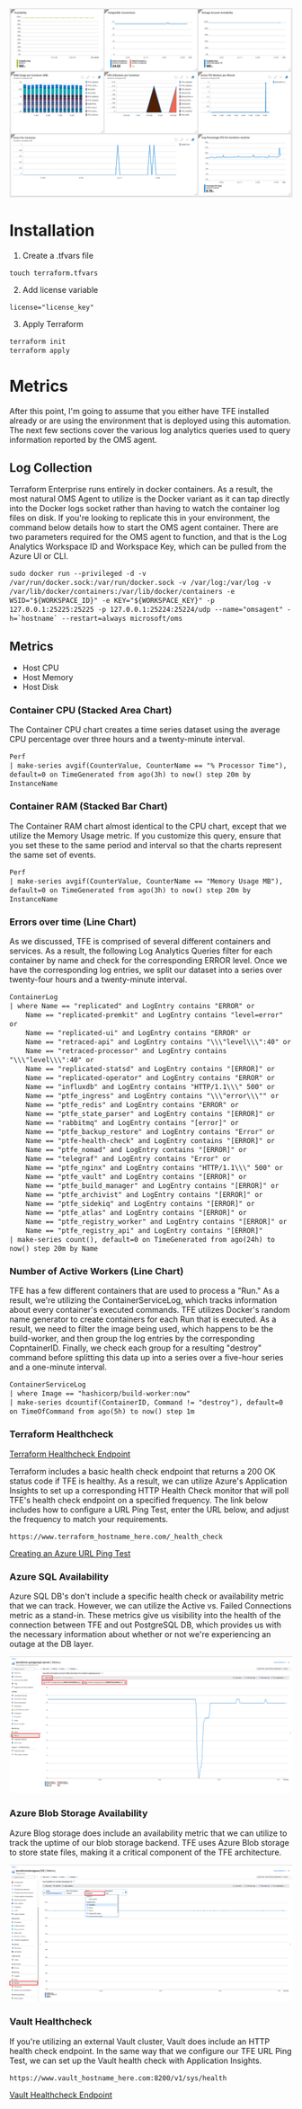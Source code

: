 ![Image of Azure Montior Tracking the Metrics Below](../docs/azure.png)


# Installation
1. Create a .tfvars file 

```
touch terraform.tfvars
```

2. Add license variable

```
license="license_key"
```

3. Apply Terraform

```
terraform init
terraform apply
```

# Metrics

After this point, I'm going to assume that you either have TFE installed already or are using the environment that is deployed using this automation. The next few sections cover the various log analytics queries used to query information reported by the OMS agent. 


## Log Collection

Terraform Enterprise runs entirely in docker containers. As a result, the most natural OMS Agent to utilize is the Docker variant as it can tap directly into the Docker logs socket rather than having to watch the container log files on disk. If you're looking to replicate this in your environment, the command below details how to start the OMS agent container. There are two parameters required for the OMS agent to function, and that is the Log Analytics Workspace ID and Workspace Key, which can be pulled from the Azure UI or CLI.

```
sudo docker run --privileged -d -v /var/run/docker.sock:/var/run/docker.sock -v /var/log:/var/log -v /var/lib/docker/containers:/var/lib/docker/containers -e WSID="${WORKSPACE_ID}" -e KEY="${WORKSPACE_KEY}" -p 127.0.0.1:25225:25225 -p 127.0.0.1:25224:25224/udp --name="omsagent" -h=`hostname` --restart=always microsoft/oms
```

## Metrics

- Host CPU
- Host Memory
- Host Disk

### Container CPU (Stacked Area Chart)

The Container CPU chart creates a time series dataset using the average CPU percentage over three hours and a twenty-minute interval. 

```
Perf
| make-series avgif(CounterValue, CounterName == "% Processor Time"), default=0 on TimeGenerated from ago(3h) to now() step 20m by InstanceName
```

### Container RAM (Stacked Bar Chart)

The Container RAM chart almost identical to the CPU chart, except that we utilize the Memory Usage metric. If you customize this query, ensure that you set these to the same period and interval so that the charts represent the same set of events.

```
Perf
| make-series avgif(CounterValue, CounterName == "Memory Usage MB"), default=0 on TimeGenerated from ago(3h) to now() step 20m by InstanceName
```

### Errors over time (Line Chart)

As we discussed, TFE is comprised of several different containers and services. As a result, the following Log Analytics Queries filter for each container by name and check for the corresponding ERROR level. Once we have the corresponding log entries, we split our dataset into a series over twenty-four hours and a twenty-minute interval.

```
ContainerLog
| where Name == "replicated" and LogEntry contains "ERROR" or 
    Name == "replicated-premkit" and LogEntry contains "level=error" or 
    Name == "replicated-ui" and LogEntry contains "ERROR" or
    Name == "retraced-api" and LogEntry contains "\\\"level\\\":40" or
    Name == "retraced-processor" and LogEntry contains "\\\"level\\\":40" or
    Name == "replicated-statsd" and LogEntry contains "[ERROR]" or
    Name == "replicated-operator" and LogEntry contains "ERROR" or
    Name == "influxdb" and LogEntry contains "HTTP/1.1\\\" 500" or
    Name == "ptfe_ingress" and LogEntry contains "\\\"error\\\"" or
    Name == "ptfe_redis" and LogEntry contains "ERROR" or
    Name == "ptfe_state_parser" and LogEntry contains "[ERROR]" or
    Name == "rabbitmq" and LogEntry contains "[error]" or
    Name == "ptfe_backup_restore" and LogEntry contains "Error" or
    Name == "ptfe-health-check" and LogEntry contains "[ERROR]" or
    Name == "ptfe_nomad" and LogEntry contains "[ERROR]" or
    Name == "telegraf" and LogEntry contains "Error" or
    Name == "ptfe_nginx" and LogEntry contains "HTTP/1.1\\\" 500" or
    Name == "ptfe_vault" and LogEntry contains "[ERROR]" or
    Name == "ptfe_build_manager" and LogEntry contains "[ERROR]" or
    Name == "ptfe_archivist" and LogEntry contains "[ERROR]" or
    Name == "ptfe_sidekiq" and LogEntry contains "[ERROR]" or
    Name == "ptfe_atlas" and LogEntry contains "[ERROR]" or
    Name == "ptfe_registry_worker" and LogEntry contains "[ERROR]" or
    Name == "ptfe_registry_api" and LogEntry contains "[ERROR]"
| make-series count(), default=0 on TimeGenerated from ago(24h) to now() step 20m by Name
```

### Number of Active Workers (Line Chart)

TFE has a few different containers that are used to process a "Run." As a result, we're utilizing the ContainerServiceLog, which tracks information about every container's executed commands. TFE utilizes Docker's random name generator to create containers for each Run that is executed. As a result, we need to filter the image being used, which happens to be the build-worker, and then group the log entries by the corresponding CopntainerID. Finally, we check each group for a resulting "destroy" command before splitting this data up into a series over a five-hour series and a one-minute interval. 

```
ContainerServiceLog
| where Image == "hashicorp/build-worker:now"
| make-series dcountif(ContainerID, Command != "destroy"), default=0 on TimeOfCommand from ago(5h) to now() step 1m
```

### Terraform Healthcheck 

[Terraform Healthcheck Endpoint](https://www.terraform.io/docs/enterprise/admin/monitoring.html#health-check)

Terraform includes a basic health check endpoint that returns a 200 OK status code if TFE is healthy. As a result, we can utilize Azure's Application Insights to set up a corresponding HTTP Health Check monitor that will poll TFE's health check endpoint on a specified frequency. The link below includes how to configure a URL Ping Test, enter the URL below, and adjust the frequency to match your requirements.

```
https://www.terraform_hostname_here.com/_health_check
```


[Creating an Azure URL Ping Test](https://docs.microsoft.com/en-us/azure/azure-monitor/app/monitor-web-app-availability#create-a-url-ping-test)


### Azure SQL Availability

Azure SQL DB's don't include a specific health check or availability metric that we can track. However, we can utilize the Active vs. Failed Connections metric as a stand-in. These metrics give us visibility into the health of the connection between TFE and out PostgreSQL DB, which provides us with the necessary information about whether or not we're experiencing an outage at the DB layer.

![Azure PostgreSQL Set Up](../docs/azure-postgresql.png)

### Azure Blob Storage Availability

Azure Blog storage does include an availability metric that we can utilize to track the uptime of our blob storage backend. TFE uses Azure Blob storage to store state files, making it a critical component of the TFE architecture.

![Azure Blob Storage Set Up](../docs/azure-blob-storage.png)

### Vault Healthcheck

If you're utilizing an external Vault cluster, Vault does include an HTTP health check endpoint. In the same way that we configure our TFE URL Ping Test, we can set up the Vault health check with Application Insights.

```
https://www.vault_hostname_here.com:8200/v1/sys/health
```

[Vault Healthcheck Endpoint](https://www.vaultproject.io/api-docs/system/health#sample-request)